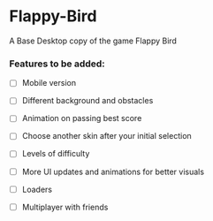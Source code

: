 # Flappy-Bird
A Base Desktop copy of the game Flappy Bird

### Features to be added:
- [ ] Mobile version
- [ ] Different background and obstacles
- [ ] Animation on passing best score
- [ ] Choose another skin after your initial selection
- [ ] Levels of difficulty
- [ ] More UI updates and animations for better visuals
- [ ] Loaders 
- [ ] Multiplayer with friends

